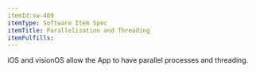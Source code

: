 ```yaml
---
itemId:sw-409
itemType: Software Item Spec
itemTitle: Parallelization and Threading
itemFulfills: 
---
```

iOS and visionOS allow the App to have parallel processes and threading.
 